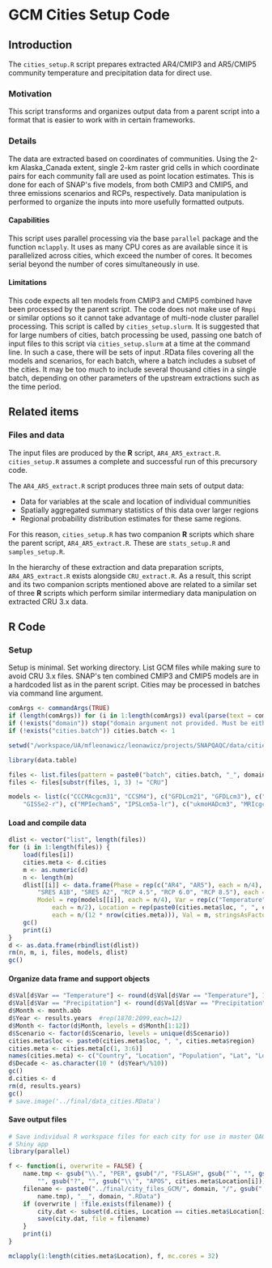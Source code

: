 # GCM Cities Setup Code



## Introduction
The `cities_setup.R` script prepares extracted AR4/CMIP3 and AR5/CMIP5 community temperature and precipitation data for direct use.

### Motivation
This script transforms and organizes output data from a parent script into a format that is easier to work with in certain frameworks.

### Details
The data are extracted based on coordinates of communities.
Using the 2-km Alaska_Canada extent, single 2-km raster grid cells in which coordinate pairs for each community fall are used as point location estimates.
This is done for each of SNAP's five models, from both CMIP3 and CMIP5, and three emissions scenarios and RCPs, respectively.
Data manipulation is performed to organize the inputs into more usefully formatted outputs.

#### Capabilities
This script uses parallel processing via the base `parallel` package and the function `mclapply`.
It uses as many CPU cores as are available since it is parallelized across cities, which exceed the number of cores.
It becomes serial beyond the number of cores simultaneously in use.

#### Limitations
This code expects all ten models from CMIP3 and CMIP5 combined have been processed by the parent script.
The code does not make use of `Rmpi` or similar options so it cannot take advantage of multi-node cluster parallel processing.
This script is called by `cities_setup.slurm`.
It is suggested that for large numbers of cities, batch processing be used, passing one batch of input files to this script via `cities_setup.slurm` at a time at the command line.
In such a case, there will be sets of input .RData files covering all the models and scenarios, for each batch, where a batch includes a subset of the cities.
It may be too much to include several thousand cities in a single batch, depending on other parameters of the upstream extractions such as the time period.

## Related items

### Files and data
The input files are produced by the **R** script, `AR4_AR5_extract.R`. `cities_setup.R` assumes a complete and successful run of this precursory code.

The `AR4_AR5_extract.R` script produces three main sets of output data:
* Data for variables at the scale and location of individual communities
* Spatially aggregated summary statistics of this data over larger regions
* Regional probability distribution estimates for these same regions.

For this reason, `cities_setup.R` has two companion **R** scripts which share the parent script, `AR4_AR5_extract.R`. These are `stats_setup.R` and `samples_setup.R`.

In the hierarchy of these extraction and data preparation scripts, `AR4_AR5_extract.R` exists alongside `CRU_extract.R`.
As a result, this script and its two companion scripts mentioned above are related to a similar set of three **R** scripts which perform similar intermediary data manipulation on extracted CRU 3.x data.

## **R** Code

### Setup

Setup is minimal. Set working directory. List GCM files while making sure to avoid CRU 3.x files.
SNAP's ten combined CMIP3 and CMIP5 models are in a hardcoded list as in the parent script.
Cities may be processed in batches via command line argument.


```r
comArgs <- commandArgs(TRUE)
if (length(comArgs)) for (i in 1:length(comArgs)) eval(parse(text = comArgs[[i]]))
if (!exists("domain")) stop("domain argument not provided. Must be either 'akcan2km' or 'world10min'")
if (!exists("cities.batch")) cities.batch <- 1

setwd("/workspace/UA/mfleonawicz/leonawicz/projects/SNAPQAQC/data/cities")

library(data.table)

files <- list.files(pattern = paste0("batch", cities.batch, "_", domain, ".RData$"))
files <- files[substr(files, 1, 3) != "CRU"]

models <- list(c("CCCMAcgcm31", "CCSM4"), c("GFDLcm21", "GFDLcm3"), c("MIROC32m", 
    "GISSe2-r"), c("MPIecham5", "IPSLcm5a-lr"), c("ukmoHADcm3", "MRIcgcm3"))
```

#### Load and compile data


```r
dlist <- vector("list", length(files))
for (i in 1:length(files)) {
    load(files[i])
    cities.meta <- d.cities
    m <- as.numeric(d)
    n <- length(m)
    dlist[[i]] <- data.frame(Phase = rep(c("AR4", "AR5"), each = n/4), Scenario = rep(c("SRES B1", 
        "SRES A1B", "SRES A2", "RCP 4.5", "RCP 6.0", "RCP 8.5"), each = n/12), 
        Model = rep(models[[i]], each = n/4), Var = rep(c("Temperature", "Precipitation"), 
            each = n/2), Location = rep(paste0(cities.meta$loc, ", ", cities.meta$region), 
            each = n/(12 * nrow(cities.meta))), Val = m, stringsAsFactors = F)
    gc()
    print(i)
}
d <- as.data.frame(rbindlist(dlist))
rm(n, m, i, files, models, dlist)
gc()
```

#### Organize data frame and support objects


```r
d$Val[d$Var == "Temperature"] <- round(d$Val[d$Var == "Temperature"], 1)
d$Val[d$Var == "Precipitation"] <- round(d$Val[d$Var == "Precipitation"])
d$Month <- month.abb
d$Year <- results.years  #rep(1870:2099,each=12)
d$Month <- factor(d$Month, levels = d$Month[1:12])
d$Scenario <- factor(d$Scenario, levels = unique(d$Scenario))
cities.meta$loc <- paste0(cities.meta$loc, ", ", cities.meta$region)
cities.meta <- cities.meta[c(1, 3:6)]
names(cities.meta) <- c("Country", "Location", "Population", "Lat", "Lon")
d$Decade <- as.character(10 * (d$Year%/%10))
gc()
d.cities <- d
rm(d, results.years)
gc()
# save.image('../final/data_cities.RData')
```

#### Save output files


```r
# Save individual R workspace files for each city for use in master QAQC
# Shiny app
library(parallel)

f <- function(i, overwrite = FALSE) {
    name.tmp <- gsub("\\.", "PER", gsub("/", "FSLASH", gsub("`", "", gsub("~", 
        "", gsub("?", "", gsub("\\'", "APOS", cities.meta$Location[i]))))))
    filename <- paste0("../final/city_files_GCM/", domain, "/", gsub(", ", "--", 
        name.tmp), "__", domain, ".RData")
    if (overwrite | !file.exists(filename)) {
        city.dat <- subset(d.cities, Location == cities.meta$Location[i])
        save(city.dat, file = filename)
    }
    print(i)
}

mclapply(1:length(cities.meta$Location), f, mc.cores = 32)
```
